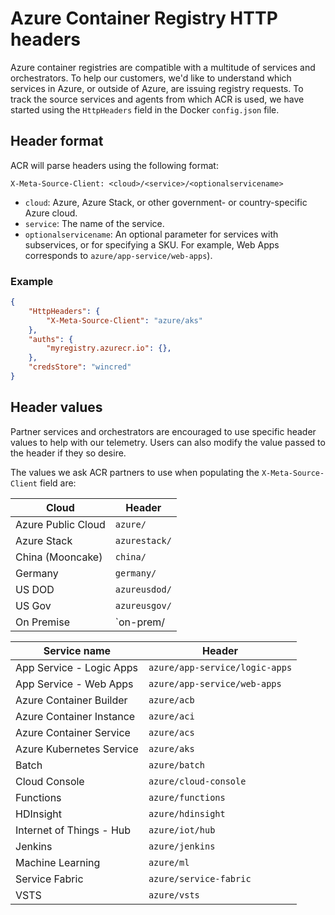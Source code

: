 
# Azure Container Registry HTTP headers

Azure container registries are compatible with a multitude of services and orchestrators. To help our customers, we'd like to understand which services in Azure, or outside of Azure, are issuing registry requests. To track the source services and agents from which ACR is used, we have started using the `HttpHeaders` field in the Docker `config.json` file.

## Header format

ACR will parse headers using the following format:

```HTTP
X-Meta-Source-Client: <cloud>/<service>/<optionalservicename>
```

* `cloud`: Azure, Azure Stack, or other government- or country-specific Azure cloud.
* `service`: The name of the service.
* `optionalservicename`: An optional parameter for services with subservices, or for specifying a SKU. For example, Web Apps corresponds to `azure/app-service/web-apps`).

### Example

```JSON
{
	"HttpHeaders": {
		"X-Meta-Source-Client": "azure/aks"
	},
	"auths": {
		"myregistry.azurecr.io": {},
	},
	"credsStore": "wincred"
}
```

## Header values

Partner services and orchestrators are encouraged to use specific header values to help with our telemetry. Users can also modify the value passed to the header if they so desire.

The values we ask ACR partners to use when populating the `X-Meta-Source-Client` field are:

| Cloud                     | Header                                  |
| ------------------------- | --------------------------------------- |
| Azure Public Cloud        | `azure/`                                |
| Azure Stack               | `azurestack/`                           |
| China (Mooncake)          | `china/`                                |
| Germany                   | `germany/`                              |
| US DOD                    | `azureusdod/`                           |
| US Gov                    | `azureusgov/`                           |
| On Premise                | `on-prem/                               |


| Service name              | Header                                  |
| ------------------------- | --------------------------------------- |
| App Service - Logic Apps  | `azure/app-service/logic-apps`          |
| App Service - Web Apps    | `azure/app-service/web-apps`            |
| Azure Container Builder   | `azure/acb`                             |
| Azure Container Instance  | `azure/aci`                             |
| Azure Container Service   | `azure/acs`                             |
| Azure Kubernetes Service  | `azure/aks`                             |
| Batch                     | `azure/batch`                           |
| Cloud Console             | `azure/cloud-console`                   |
| Functions                 | `azure/functions`                       |
| HDInsight                 | `azure/hdinsight`                       |
| Internet of Things - Hub  | `azure/iot/hub`                         |
| Jenkins                   | `azure/jenkins`                         |
| Machine Learning          | `azure/ml`                              |
| Service Fabric            | `azure/service-fabric`                  |
| VSTS                      | `azure/vsts`                            |
